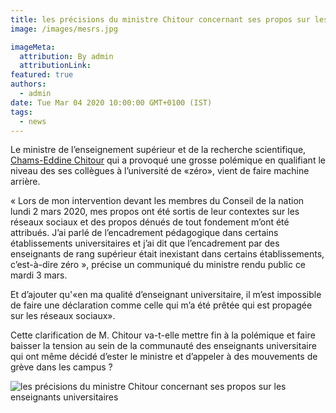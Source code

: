 ```yaml
---
title: les précisions du ministre Chitour concernant ses propos sur les enseignants universitaires.
image: /images/mesrs.jpg

imageMeta:
  attribution: By admin
  attributionLink:
featured: true
authors:
  - admin
date: Tue Mar 04 2020 10:00:00 GMT+0100 (IST)
tags:
  - news
---
```

Le ministre de l’enseignement supérieur et de la recherche scientifique, [Chams-Eddine Chitour](/chems-eddine-chitour-nouveau-ministre-de-enseignement-superieur/) qui a provoqué une grosse polémique en qualifiant le niveau des ses collègues à l’université de «zéro», vient de faire machine arrière.

« Lors de mon intervention devant les membres du Conseil de la nation lundi 2 mars 2020, mes propos ont été sortis de leur contextes sur les réseaux sociaux et des propos dénués de tout fondement m’ont été attribués. J’ai parlé de l’encadrement pédagogique dans certains établissements universitaires et j’ai dit que l’encadrement par des enseignants de rang supérieur était inexistant dans certains établissements, c’est-à-dire zéro », précise un communiqué du ministre rendu public ce mardi 3 mars.

Et d’ajouter qu'«en ma qualité d’enseignant universitaire, il m’est impossible de faire une déclaration comme celle qui m’a été prêtée qui est propagée sur les réseaux sociaux».

Cette clarification de M. Chitour va-t-elle mettre fin à la polémique et faire baisser la tension au sein de la communauté des enseignants universitaire qui ont même décidé d’ester le ministre et d’appeler à des mouvements de grève dans les campus ?

![les précisions du ministre Chitour concernant ses propos sur les enseignants universitaires](/images/communique-chitour-propos-sur-les-enseignants.jpg)  
